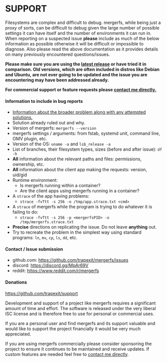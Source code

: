 # SUPPORT

Filesystems are complex and difficult to debug. mergerfs, while being
just a proxy of sorts, can be difficult to debug given the large
number of possible settings it can have itself and the number of
environments it can run in. When reporting on a suspected issue
**please** include as much of the below information as possible
otherwise it will be difficult or impossible to diagnose. Also please
read the above documentation as it provides details on many previously
encountered questions/issues.

**Please make sure you are using the [latest
release](https://github.com/trapexit/mergerfs/releases) or have tried
it in comparison. Old versions, which are often included in distros
like Debian and Ubuntu, are not ever going to be updated and the issue
you are encountering may have been addressed already.**

**For commercial support or feature requests please [contact me
directly.](mailto:support@spawn.link)**

#### Information to include in bug reports

- [Information about the broader problem along with any attempted
  solutions.](https://xyproblem.info)
- Solution already ruled out and why.
- Version of mergerfs: `mergerfs --version`
- mergerfs settings / arguments: from fstab, systemd unit, command
  line, OMV plugin, etc.
- Version of the OS: `uname -a` and `lsb_release -a`
- List of branches, their filesystem types, sizes (before and after issue): `df -h`
- **All** information about the relevant paths and files: permissions, ownership, etc.
- **All** information about the client app making the requests: version, uid/gid
- Runtime environment:
  - Is mergerfs running within a container?
  - Are the client apps using mergerfs running in a container?
- A `strace` of the app having problems:
  - `strace -fvTtt -s 256 -o /tmp/app.strace.txt <cmd>`
- A `strace` of mergerfs while the program is trying to do whatever it is failing to do:
  - `strace -fvTtt -s 256 -p <mergerfsPID> -o /tmp/mergerfs.strace.txt`
- **Precise** directions on replicating the issue. Do not leave **anything** out.
- Try to recreate the problem in the simplest way using standard programs: `ln`, `mv`, `cp`, `ls`, `dd`, etc.

#### Contact / Issue submission

- github.com: https://github.com/trapexit/mergerfs/issues
- discord: https://discord.gg/MpAr69V
- reddit: https://www.reddit.com/r/mergerfs

#### Donations

https://github.com/trapexit/support

Development and support of a project like mergerfs requires a
significant amount of time and effort. The software is released under
the very liberal ISC license and is therefore free to use for personal
or commercial uses.

If you are a personal user and find mergerfs and its support valuable
and would like to support the project financially it would be very
much appreciated.

If you are using mergerfs commercially please consider sponsoring the
project to ensure it continues to be maintained and receive
updates. If custom features are needed feel free to [contact me
directly](mailto:support@spawn.link).
